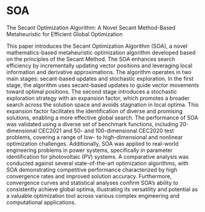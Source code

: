 # SOA
The Secant Optimization Algorithm: A Novel Secant Method-Based Metaheuristic for Efficient Global Optimization
 
This paper introduces the Secant Optimization Algorithm (SOA), a novel mathematics-based metaheuristic optimization algorithm developed based on the principles of the Secant Method. The SOA enhances search efficiency by incrementally updating vector positions and leveraging local information and derivative approximations. The algorithm operates in two main stages: secant-based updates and stochastic exploration.  In the first stage, the algorithm uses secant-based updates to guide vector movements toward optimal positions. The second stage introduces a stochastic exploration strategy with an expansion factor, which promotes a broader search across the solution space and avoids stagnation in local optima. This expansion factor facilitates the identification of diverse and promising solutions, enabling a more effective global search. The performance of SOA was validated using a diverse set of benchmark functions, including 20-dimensional CEC2021 and 50- and 100-dimensional CEC2020 test problems, covering a range of low- to high-dimensional and nonlinear optimization challenges.
Additionally, SOA was applied to real-world engineering problems in power systems, specifically in parameter identification for photovoltaic (PV) systems. A comparative analysis was conducted against several state-of-the-art optimization algorithms, with SOA demonstrating competitive performance characterized by high convergence rates and improved solution accuracy. Furthermore, convergence curves and statistical analyses confirm SOA’s ability to consistently achieve global optima, illustrating its versatility and potential as a valuable optimization tool across various complex engineering and computational applications.
